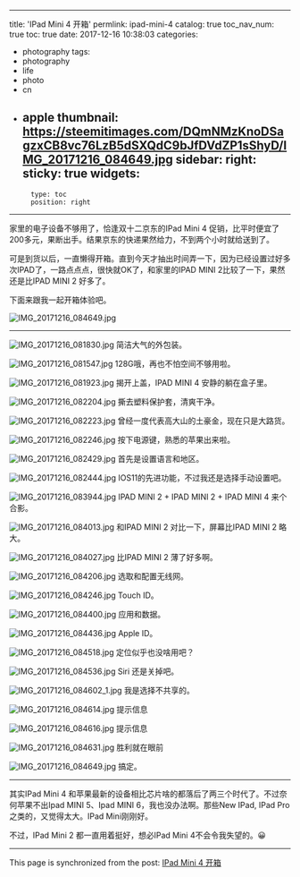 
---
title: 'IPad Mini  4 开箱'
permlink: ipad-mini-4
catalog: true
toc_nav_num: true
toc: true
date: 2017-12-16 10:38:03
categories:
- photography
tags:
- photography
- life
- photo
- cn
- apple
thumbnail: https://steemitimages.com/DQmNMzKnoDSagzxCB8vc76LzB5dSXQdC9bJfDVdZP1sShyD/IMG_20171216_084649.jpg
sidebar:
    right:
        sticky: true
widgets:
    -
        type: toc
        position: right
---


家里的电子设备不够用了，恰逢双十二京东的IPad Mini  4 促销，比平时便宜了200多元，果断出手。结果京东的快递果然给力，不到两个小时就给送到了。

可是到货以后，一直懒得开箱。直到今天才抽出时间弄一下，因为已经设置过好多次IPAD了，一路点点点，很快就OK了，和家里的IPAD MINI 2比较了一下，果然还是比IPAD MINI 2 好多了。

下面来跟我一起开箱体验吧。

![IMG_20171216_084649.jpg](https://steemitimages.com/DQmNMzKnoDSagzxCB8vc76LzB5dSXQdC9bJfDVdZP1sShyD/IMG_20171216_084649.jpg)

-----

![IMG_20171216_081830.jpg](https://steemitimages.com/DQmSniD5sTED1f71SK6ukLRe6H2bExgK9LJuzUAsoGjt1hQ/IMG_20171216_081830.jpg)
简洁大气的外包装。

![IMG_20171216_081547.jpg](https://steemitimages.com/DQmZSFNi6hJHDPbVgmsvMX2cLmVE6GqE8EDGJd8U9dv5amu/IMG_20171216_081547.jpg)
128G哦，再也不怕空间不够用啦。

![IMG_20171216_081923.jpg](https://steemitimages.com/DQmNWDkKovjimQZJJA72cXt9roR7TE8TwzPDJZgDoo8bkMD/IMG_20171216_081923.jpg)
揭开上盖，IPAD MINI 4 安静的躺在盒子里。

![IMG_20171216_082204.jpg](https://steemitimages.com/DQmPMyLY1foWE7ndv7zFzgzgvzH11YMHqfbdbDQbqupwNNb/IMG_20171216_082204.jpg)
撕去塑料保护套，清爽干净。

![IMG_20171216_082223.jpg](https://steemitimages.com/DQmbyghMj5QGWRpAqBmv4mjQ2or8t8Q34f3gyjF5CzzKrUK/IMG_20171216_082223.jpg)
曾经一度代表高大山的土豪金，现在只是大路货。

![IMG_20171216_082246.jpg](https://steemitimages.com/DQmZ4i41TQQ1xMf5avU4vJNyyb9hqM1A6A5mGSLvCw54eiF/IMG_20171216_082246.jpg)
按下电源键，熟悉的苹果出来啦。

![IMG_20171216_082429.jpg](https://steemitimages.com/DQmXQSV4Wi7TBjQxrWdkqi4iJQ9yXXhChAzbgKBYNgS7zKX/IMG_20171216_082429.jpg)
首先是设置语言和地区。

![IMG_20171216_082444.jpg](https://steemitimages.com/DQmQZaAFU36YKXeb6dRmStJqeRYTDn98TiiDs8VU7eqLnnT/IMG_20171216_082444.jpg)
IOS11的先进功能，不过我还是选择手动设置吧。

![IMG_20171216_083944.jpg](https://steemitimages.com/DQmUpL2VXGeqc5G1gPksMPHHaN7eG3CU2EsJsWjByCSC7xE/IMG_20171216_083944.jpg)
IPAD MINI 2 + IPAD MINI 2 + IPAD MINI 4 来个合影。

![IMG_20171216_084013.jpg](https://steemitimages.com/DQmcWTkarBhB4ZCtBfM3SwMiwsz8okJriogA4qDPFxJNQd2/IMG_20171216_084013.jpg)
和IPAD MINI 2 对比一下，屏幕比IPAD MINI 2 略大。

![IMG_20171216_084027.jpg](https://steemitimages.com/DQmTtQaXiLN56WpijmrKk2WRgfSUnkpd2BsccFt2RQWL6nw/IMG_20171216_084027.jpg)
比IPAD MINI 2  薄了好多啊。

![IMG_20171216_084206.jpg](https://steemitimages.com/DQmPSYV45hmASrabqPiwsDCf19EwbGTaQKhZb98Evj8tBSx/IMG_20171216_084206.jpg)
选取和配置无线网。

![IMG_20171216_084246.jpg](https://steemitimages.com/DQmc5JHfe1J9j84P4B16xxxx3aksvawMnvLHv6Gc3mmhDsL/IMG_20171216_084246.jpg)
Touch ID。

![IMG_20171216_084400.jpg](https://steemitimages.com/DQmbx7B5YwPzaWQWoZ7QoYKFjWCJ78ZTeWN37pW4CR5vGvf/IMG_20171216_084400.jpg)
应用和数据。

![IMG_20171216_084436.jpg](https://steemitimages.com/DQmXwYq3wuSn1UkM2ST37qeFH6YmDGJdfwpCPziDu37CY23/IMG_20171216_084436.jpg)
Apple ID。

![IMG_20171216_084518.jpg](https://steemitimages.com/DQmWNTDzafSSgYPJcP9WXx3XUPw4hqbS6GCoUprSxNdeEq4/IMG_20171216_084518.jpg)
定位似乎也没啥用吧？

![IMG_20171216_084536.jpg](https://steemitimages.com/DQmWGWaTAqR4ckX2ammGojBdjaySwVMdqqgkKeZ7LboEkeD/IMG_20171216_084536.jpg)
Siri 还是关掉吧。

![IMG_20171216_084602_1.jpg](https://steemitimages.com/DQmaBkF3Li1kZx9ukbwHLh2bLzoY5TZYde1BjUXzqxKmeeH/IMG_20171216_084602_1.jpg)
我是选择不共享的。

![IMG_20171216_084614.jpg](https://steemitimages.com/DQmRzseomZh21T8Shg9dFLgD8g9T3QWHwaFfRwVDsw9oKFX/IMG_20171216_084614.jpg)
提示信息

![IMG_20171216_084616.jpg](https://steemitimages.com/DQmNNLk3k6J2Jrhc5AgSnxUPshRAVTTtoBrGsVvomhYXy4q/IMG_20171216_084616.jpg)
提示信息

![IMG_20171216_084631.jpg](https://steemitimages.com/DQmZBXp1ufp8q84gBjEHXhkHSmjKAbAVLs5AqH543QPkkbW/IMG_20171216_084631.jpg)
胜利就在眼前

![IMG_20171216_084649.jpg](https://steemitimages.com/DQmNMzKnoDSagzxCB8vc76LzB5dSXQdC9bJfDVdZP1sShyD/IMG_20171216_084649.jpg)
搞定。

----

其实IPad Mini  4 和苹果最新的设备相比芯片啥的都落后了两三个时代了。不过奈何苹果不出Ipad MINI 5、Ipad MINI 6，我也没办法啊。那些New IPad, IPad Pro之类的，又觉得太大。IPad Mini刚刚好。

不过，IPad Mini 2 都一直用着挺好，想必IPad Mini 4不会令我失望的。😀

- - -

This page is synchronized from the post: [IPad Mini  4 开箱](https://steemit.com/@oflyhigh/ipad-mini-4)
